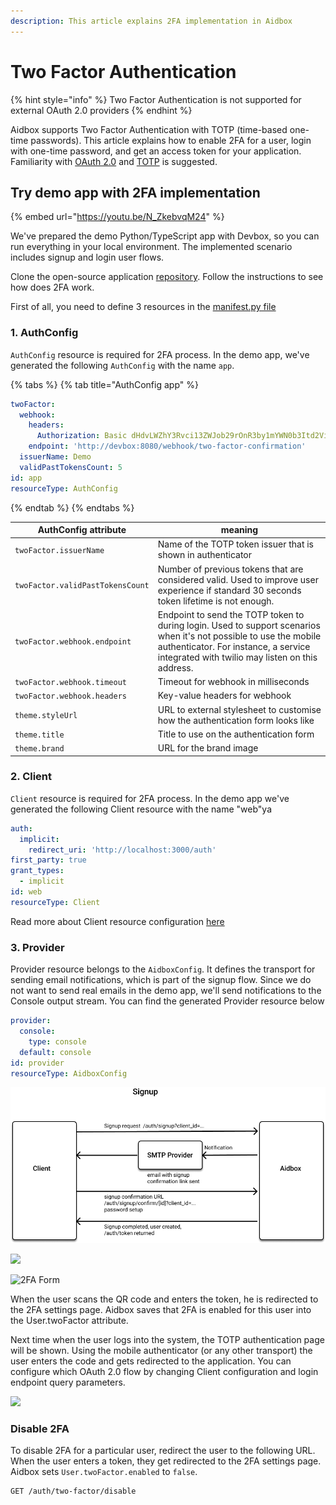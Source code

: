 ```yaml
---
description: This article explains 2FA implementation in Aidbox
---
```


# Two Factor Authentication

{% hint style="info" %}
Two Factor Authentication is not supported for external OAuth 2.0 providers
{% endhint %}

Aidbox supports Two Factor Authentication with TOTP (time-based one-time passwords). This article explains how to enable 2FA for a user, login with one-time password, and get an access token for your application. Familiarity with [OAuth 2.0](https://tools.ietf.org/html/rfc6749) and [TOTP](https://tools.ietf.org/html/rfc6238) is suggested.

## Try demo app with 2FA implementation

{% embed url="https://youtu.be/N_ZkebvqM24" %}

We've prepared the demo Python/TypeScript app with Devbox, so you can run everything in your local environment. The implemented scenario includes signup and login user flows.

Clone the open-source application [repository](https://github.com/Aidbox/two-factor-auth-template). Follow the instructions to see how does 2FA work.

First of all, you need to define 3 resources in the [manifest.py file](https://github.com/Aidbox/two-factor-auth-template/blob/58a951dd21778488ec00eb7b6ca085f40bd829d6/backend/app/manifest.py)

### 1. AuthConfig

`AuthConfig` resource is required for 2FA process. In the demo app, we've generated the following `AuthConfig` with the name `app`.

{% tabs %}
{% tab title="AuthConfig app" %}
```yaml
twoFactor:
  webhook:
    headers:
      Authorization: Basic dHdvLWZhY3Rvci13ZWJob29rOnR3by1mYWN0b3Itd2ViaG9vaw==
    endpoint: 'http://devbox:8080/webhook/two-factor-confirmation'
  issuerName: Demo
  validPastTokensCount: 5
id: app
resourceType: AuthConfig
```
{% endtab %}
{% endtabs %}

| AuthConfig attribute             | meaning                                                                                                                                                                                                       |
| -------------------------------- | ------------------------------------------------------------------------------------------------------------------------------------------------------------------------------------------------------------- |
| `twoFactor.issuerName`           | Name of the TOTP token issuer that is shown in authenticator                                                                                                                                                  |
| `twoFactor.validPastTokensCount` | Number of previous tokens that are considered valid. Used to improve user experience if standard 30 seconds token lifetime is not enough.                                                                     |
| `twoFactor.webhook.endpoint`     | Endpoint to send the TOTP token to during login. Used to support scenarios when it's not possible to use the mobile authenticator. For instance, a service integrated with twilio may listen on this address. |
| `twoFactor.webhook.timeout`      | Timeout for webhook in milliseconds                                                                                                                                                                           |
| `twoFactor.webhook.headers`      | Key-value headers for webhook                                                                                                                                                                                 |
| `theme.styleUrl`                 | URL to external stylesheet to customise how the authentication form looks like                                                                                                                                |
| `theme.title`                    | Title to use on the authentication form                                                                                                                                                                       |
| `theme.brand`                    | URL for the brand image                                                                                                                                                                                       |

### 2. Client

`Client` resource is required for 2FA process. In the demo app we've generated the following Client resource with the name "web"ya

```yaml
auth:
  implicit:
    redirect_uri: 'http://localhost:3000/auth'
first_party: true
grant_types:
  - implicit
id: web
resourceType: Client
```

Read more about Client resource configuration [here](https://app.gitbook.com/@aidbox/s/project/~/drafts/-MVyOIaYZI6lD2jaf35C/auth/implicit)

### 3. Provider

Provider resource belongs to the `AidboxConfig`. It defines the transport for sending email notifications, which is part of the signup flow. Since we do not want to send real emails in the demo app, we'll send notifications to the Console output stream. You can find the generated Provider resource below

```yaml
provider:
  console:
    type: console
  default: console
id: provider
resourceType: AidboxConfig
```

![](../../../../.gitbook/assets/group-4-1.png)

![](../../../../.gitbook/assets/group-6.png)

![2FA Form](../../../../.gitbook/assets/2fa-form.png)

When the user scans the QR code and enters the token, he is redirected to the 2FA settings page. Aidbox saves that 2FA is enabled for this user into the User.twoFactor attribute.

Next time when the user logs into the system, the TOTP authentication page will be shown. Using the mobile authenticator (or any other transport) the user enters the code and gets redirected to the application. You can configure which OAuth 2.0 flow by changing Client configuration and login endpoint query parameters.

![](../../../../.gitbook/assets/group-7.png)

### Disable 2FA

To disable 2FA for a particular user, redirect the user to the following URL. When the user enters a token, they get redirected to the 2FA settings page. Aidbox sets `User.twoFactor.enabled` to `false`.

```
GET /auth/two-factor/disable
```
